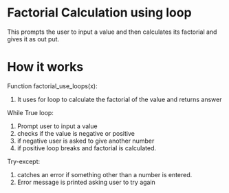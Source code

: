 # Factorial Calculation using loop
This prompts the user to input a value and then calculates its factorial and gives it as out put.
# How it works
Function factorial_use_loops(x):
1. It uses for loop to calculate the factorial of the value and returns answer

While True loop:
1. Prompt user to input a value
2. checks if the value is negative or positive 
3. if negative user is asked to give another number
4. if positive loop breaks and factorial is calculated.

Try-except:
1. catches an error if something other than a number is entered.
2. Error message is printed asking user to try again
